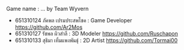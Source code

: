 Game name : ... by Team Wyvern
- 651310124 ภัคพล เปรมประสพโชค : Game Developer https://github.com/Ar2Mos
- 651310127 รัชพล ผิวสำลี : 3D Modeler https://github.com/Ruschapon
- 651310133 สุธิมา เทิ้มแพงพันธ์ุ : 2D Artist https://github.com/Tormai00
